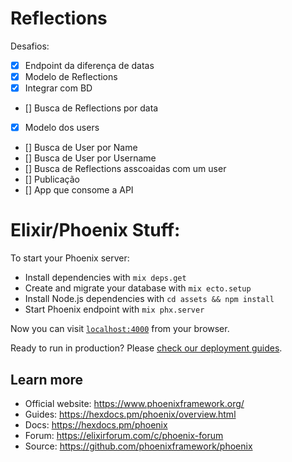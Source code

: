 # Reflections

Desafios: 

- [x] Endpoint da diferença de datas
- [x] Modelo de Reflections
- [x] Integrar com BD
- [] Busca de Reflections por data
- [x] Modelo dos users
- [] Busca de User por Name
- [] Busca de User por Username
- [] Busca de Reflections asscoaidas com um user
- [] Publicação
- [] App que consome a API


# Elixir/Phoenix Stuff:

To start your Phoenix server:

  * Install dependencies with `mix deps.get`
  * Create and migrate your database with `mix ecto.setup`
  * Install Node.js dependencies with `cd assets && npm install`
  * Start Phoenix endpoint with `mix phx.server`

Now you can visit [`localhost:4000`](http://localhost:4000) from your browser.

Ready to run in production? Please [check our deployment guides](https://hexdocs.pm/phoenix/deployment.html).

## Learn more

  * Official website: https://www.phoenixframework.org/
  * Guides: https://hexdocs.pm/phoenix/overview.html
  * Docs: https://hexdocs.pm/phoenix
  * Forum: https://elixirforum.com/c/phoenix-forum
  * Source: https://github.com/phoenixframework/phoenix
